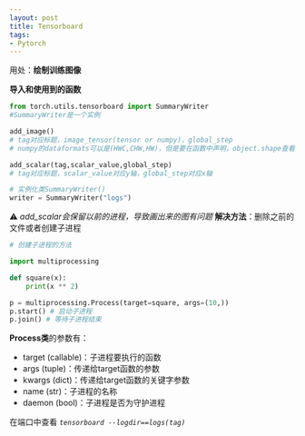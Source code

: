 ```yaml
---
layout: post
title: Tensorboard
tags: 
- Pytorch
---
```

用处：**绘制训练图像**

**导入和使用到的函数**

```python
from torch.utils.tensorboard import SummaryWriter
#SummaryWriter是一个实例

add_image()
# tag对应标题，image_tensor(tensor or numpy)，global_step
# numpy的dataformats可以是(HWC,CHW,HW)，但是要在函数中声明，object.shape查看格式

add_scalar(tag,scalar_value,global_step)
# tag对应标题，scalar_value对应y轴，global_step对应x轴

# 实例化类SummaryWriter()
writer = SummaryWriter("logs")
```

⚠️ *add_scalar会保留以前的进程，导致画出来的图有问题*
**解决方法**：删除之前的文件或者创建子进程

```python
# 创建子进程的方法

import multiprocessing

def square(x):
    print(x ** 2)

p = multiprocessing.Process(target=square, args=(10,))
p.start() # 启动子进程
p.join() # 等待子进程结束
```

**Process类**的参数有：
- target (callable)：子进程要执行的函数
- args (tuple)：传递给target函数的参数
- kwargs (dict)：传递给target函数的关键字参数
- name (str)：子进程的名称
- daemon (bool)：子进程是否为守护进程

在端口中查看 *`tensorboard --logdir==logs(tag)`*





